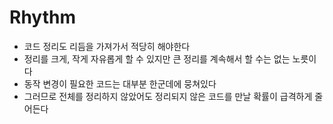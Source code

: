 # Rhythm
* 코드 정리도 리듬을 가져가서 적당히 해야한다
* 정리를 크게, 작게 자유롭게 할 수 있지만 큰 정리를 계속해서 할 수는 없는 노릇이다
* 동작 변경이 필요한 코드는 대부분 한군데에 뭉쳐있다
* 그러므로 전체를 정리하지 않았어도 정리되지 않은 코드를 만날 확률이 급격하게 줄어든다